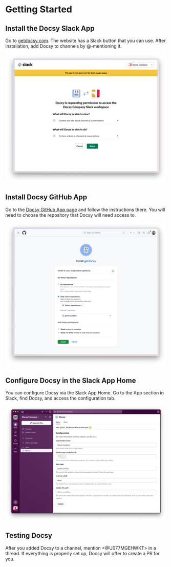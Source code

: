 # Getting Started

## Install the Docsy Slack App

Go to [getdocsy.com](https://getdocsy.com). The website has a Slack button that you can use. After installation, add Docsy to channels by @-mentioning it.

![Install Slack App](assets/install-slack-app.png)

## Install Docsy GitHub App

Go to the [Docsy GitHub App page](https://github.com/apps/getdocsy) and follow the instructions there. You will need to choose the repository that Docsy will need access to.

![Install GitHub App](assets/install-github-app.png)

## Configure Docsy in the Slack App Home

You can configure Docsy via the Slack App Home. Go to the App section in Slack, find Docsy, and access the configuration tab.

![Configure Docsy](assets/app-home-docsy-configuration_0_SCR-20240721-mupt.png)

## Testing Docsy

After you added Docsy to a channel, mention <@U077MGEHWKT> in a thread. If everything is properly set up, Docsy will offer to create a PR for you.